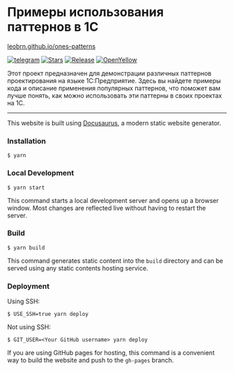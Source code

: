 # Примеры использования паттернов в 1С

[leobrn.github.io/ones-patterns](https://leobrn.github.io/ones-patterns/)

[![telegram](https://img.shields.io/badge/telegram-chat-green.svg)](http://t.me/ovmst)
[![Stars](https://img.shields.io/github/stars/leobrn/ones-patterns.svg?label=Github%20%E2%98%85&a)](https://github.com/leobrn/ones-patterns/stargazers)
[![Release](https://img.shields.io/github/v/release/leobrn/ones-patterns?include_prereleases&label=last%20release&style=badge)](https://github.com/leobrn/ones-patterns/releases/latest)
[![OpenYellow](https://img.shields.io/endpoint?url=https://openyellow.neocities.org/badges/3/723337321.json)](https://openyellow.notion.site/openyellow/24727888daa641af95514b46bee4d6f2?p=ea1fc8d0da7a42538849eed4b8a54383&amp;pm=s)

Этот проект предназначен для демонстрации различных паттернов проектирования на языке 1С:Предприятие. Здесь вы найдете примеры кода и описание применения популярных паттернов, что поможет вам лучше понять, как можно использовать эти паттерны в своих проектах на 1С.

---
This website is built using [Docusaurus](https://docusaurus.io/), a modern static website generator.

### Installation

```
$ yarn
```

### Local Development

```
$ yarn start
```

This command starts a local development server and opens up a browser window. Most changes are reflected live without having to restart the server.

### Build

```
$ yarn build
```

This command generates static content into the `build` directory and can be served using any static contents hosting service.

### Deployment

Using SSH:

```
$ USE_SSH=true yarn deploy
```

Not using SSH:

```
$ GIT_USER=<Your GitHub username> yarn deploy
```

If you are using GitHub pages for hosting, this command is a convenient way to build the website and push to the `gh-pages` branch.
